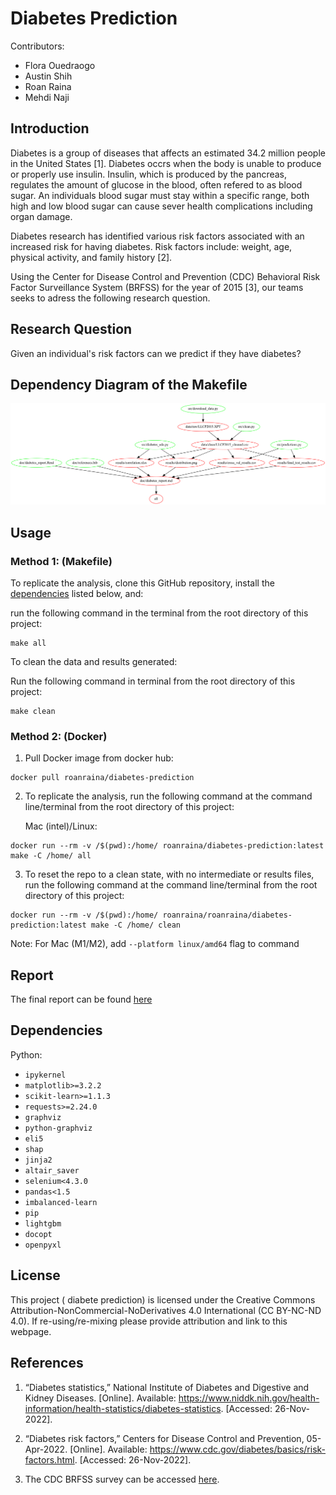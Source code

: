 # Diabetes Prediction

Contributors:
- Flora Ouedraogo
- Austin Shih
- Roan Raina
- Mehdi Naji

## Introduction
Diabetes is a group of diseases that affects an estimated 34.2 million people in the United States [1]. Diabetes occrs when the body is unable to produce or properly use insulin. Insulin, which is produced by the pancreas, regulates the amount of glucose in the blood, often refered to as blood sugar. An individuals blood sugar must stay within a specific range, both high and low blood sugar can cause sever health complications including organ damage. 

Diabetes research has identified various risk factors associated with an increased risk for having diabetes. Risk factors include: weight, age, physical activity, and family history [2]. 

Using the Center for Disease Control and Prevention (CDC) Behavioral Risk Factor Surveillance System (BRFSS) for the year of 2015 [3], our teams seeks to adress the following research question.

## Research Question 

Given an individual's risk factors can we predict if they have diabetes?

## Dependency Diagram of the Makefile
<img src="doc/makefile-dependancy-dia.png">

## Usage

### Method 1: (Makefile)
To replicate the analysis, clone this GitHub repository, install the [dependencies](#dependencies) listed below, and:

run the following command in the terminal from the root directory of this project:

```
make all
```

To clean the data and results generated: 

Run the following command in terminal from the root directory of this project:

```
make clean
```

### Method 2: (Docker)

1. Pull Docker image from docker hub:
```
docker pull roanraina/diabetes-prediction
```

2. To replicate the analysis, run the following command at the command line/terminal from the root directory of this project:

    Mac (intel)/Linux: 
```
docker run --rm -v /$(pwd):/home/ roanraina/diabetes-prediction:latest make -C /home/ all
```

3. To reset the repo to a clean state, with no intermediate or results files, run the following command at the command line/terminal from the root directory of this project:

```
docker run --rm -v /$(pwd):/home/ roanraina/roanraina/diabetes-prediction:latest make -C /home/ clean
```

Note: For Mac (M1/M2), add `--platform linux/amd64` flag to command

## Report

The final report can be found [here](https://github.com/UBC-MDS/diabetes_prediction/blob/main/doc/diabetes_report.md)

## Dependencies
Python:
- `ipykernel`
- `matplotlib>=3.2.2`
- `scikit-learn>=1.1.3`
- `requests>=2.24.0`
- `graphviz`
- `python-graphviz`
- `eli5`
- `shap`
- `jinja2`
- `altair_saver`
- `selenium<4.3.0`
- `pandas<1.5`
- `imbalanced-learn`
- `pip`
- `lightgbm`
- `docopt`
- `openpyxl`

## License 

This project ( diabete prediction) is  licensed under the Creative Commons Attribution-NonCommercial-NoDerivatives 4.0 International (CC BY-NC-ND 4.0). If re-using/re-mixing please provide attribution and link to this webpage.
## References

1.  “Diabetes statistics,” National Institute of Diabetes and Digestive and Kidney Diseases. [Online]. Available: https://www.niddk.nih.gov/health-information/health-statistics/diabetes-statistics. [Accessed: 26-Nov-2022]. 

2. “Diabetes risk factors,” Centers for Disease Control and Prevention, 05-Apr-2022. [Online]. Available: https://www.cdc.gov/diabetes/basics/risk-factors.html. [Accessed: 26-Nov-2022]. 

3. The CDC BRFSS survey can be accessed [here](https://www.cdc.gov/brfss/annual_data/annual_2015.html).
